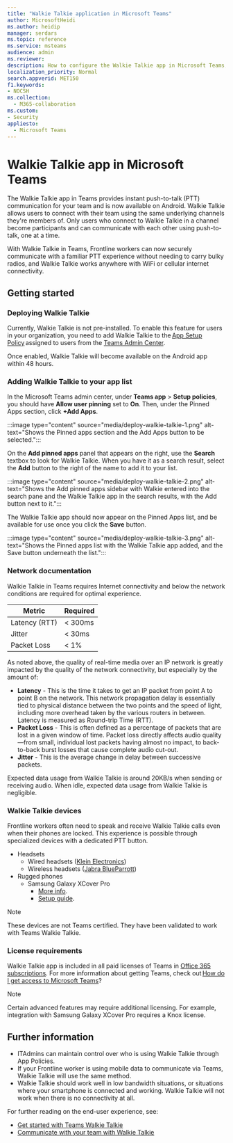 ```yaml
---
title: "Walkie Talkie application in Microsoft Teams"
author: MicrosoftHeidi
ms.author: heidip
manager: serdars
ms.topic: reference
ms.service: msteams
audience: admin
ms.reviewer:
description: How to configure the Walkie Talkie app in Microsoft Teams, from an ITAdmin perspective.
localization_priority: Normal
search.appverid: MET150
f1.keywords:
- NOCSH
ms.collection: 
  - M365-collaboration
ms.custom: 
- Security
appliesto: 
  - Microsoft Teams
---
```


# Walkie Talkie app in Microsoft Teams

The Walkie Talkie app in Teams provides instant push-to-talk (PTT) communication for your team and is now available on Android. Walkie Talkie allows users to connect with their team using the same underlying channels they're members of. Only users who connect to Walkie Talkie in a channel become participants and can communicate with each other using push-to-talk, one at a time.

With Walkie Talkie in Teams, Frontline workers can now securely communicate with a familiar PTT experience without needing to carry bulky radios, and Walkie Talkie works anywhere with WiFi or cellular internet connectivity.

## Getting started

### Deploying Walkie Talkie

Currently, Walkie Talkie is not pre-installed. To enable this feature for users in your organization, you need to add Walkie Talkie to the [App Setup Policy](teams-app-setup-policies.md) assigned to users from the [Teams Admin Center](https://admin.teams.microsoft.com/).

Once enabled, Walkie Talkie will become available on the Android app within 48 hours.

### Adding Walkie Talkie to your app list

In the Microsoft Teams admin center, under **Teams app** > **Setup policies**, you should have **Allow user pinning** set to **On**. Then, under the Pinned Apps section, click **+Add Apps**.

:::image type="content" source="media/deploy-walkie-talkie-1.png" alt-text="Shows the Pinned apps section and the Add Apps button to be selected.":::

On the **Add pinned apps** panel that appears on the right, use the **Search** textbox to look for Walkie Talkie. When you have it as a search result, select the **Add** button to the right of the name to add it to your list.

:::image type="content" source="media/deploy-walkie-talkie-2.png" alt-text="Shows the Add pinned apps sidebar with Walkie entered into the search pane and the Walkie Talkie app in the search results, with the Add button next to it.":::

The Walkie Talkie app should now appear on the Pinned Apps list, and be available for use once you click the **Save** button.

:::image type="content" source="media/deploy-walkie-talkie-3.png" alt-text="Shows the Pinned apps list with the Walkie Talkie app added, and the Save button underneath the list.":::

### Network documentation

Walkie Talkie in Teams requires Internet connectivity and below the network conditions are required for optimal experience.

|Metric | Required |
|---|---|
|Latency (RTT) | < 300ms |
|Jitter |< 30ms |
|Packet Loss |< 1% |

As noted above, the quality of real-time media over an IP network is greatly impacted by the quality of the network connectivity, but especially by the amount of:

- **Latency** - This is the time it takes to get an IP packet from point A to point B on the network. This network propagation delay is essentially tied to physical distance between the two points and the speed of light, including more overhead taken by the various routers in between. Latency is measured as Round-trip Time (RTT).
- **Packet Loss** - This is often defined as a percentage of packets that are lost in a given window of time. Packet loss directly affects audio quality—from small, individual lost packets having almost no impact, to back-to-back burst losses that cause complete audio cut-out.
- **Jitter** - This is the average change in delay between successive packets.

Expected data usage from Walkie Talkie is around 20KB/s when sending or receiving audio. When idle, expected data usage from Walkie Talkie is negligible.

### Walkie Talkie devices

Frontline workers often need to speak and receive Walkie Talkie calls even when their phones are locked. This experience is possible through specialized devices with a dedicated PTT button.

- Headsets
  - Wired headsets ([Klein Electronics](https://www.kleinelectronics.com/poc-accessories/mtwt/))
  - Wireless headsets ([Jabra BlueParrott](https://www.blueparrott.com/microsoft-teams-walkie-talkie))
- Rugged phones
  - Samsung Galaxy XCover Pro
    - [More info](https://www.samsung.com/us/business/products/mobile/phones/galaxy-xcover-pro/).
    - [Setup guide](https://docs.samsungknox.com/admin/knox-service-plugin/intune-teams.htm).

> [!NOTE]
> These devices are not Teams certified. They have been validated to work with Teams Walkie Talkie.

### License requirements

Walkie Talkie app is included in all paid licenses of Teams in [Office 365 subscriptions](https://docs.microsoft.com/MicrosoftTeams/office-365-licensing). For more information about getting Teams, check out [How do I get access to Microsoft Teams](https://support.office.com/article/fc7f1634-abd3-4f26-a597-9df16e4ca65b)?

> [!NOTE]
> Certain advanced features may require additional licensing. For example, integration with Samsung Galaxy XCover Pro requires a Knox license.

## Further information

- ITAdmins can maintain control over who is using Walkie Talkie through App Policies.
- If your Frontline worker is using mobile data to communicate via Teams, Walkie Talkie will use the same method.
- Walkie Talkie should work well in low bandwidth situations, or situations where your smartphone is connected and working. Walkie Talkie will not work when there is no connectivity at all.

For further reading on the end-user experience, see:

- [Get started with Teams Walkie Talkie](https://support.microsoft.com/office/get-started-with-teams-walkie-talkie-25bdc3d5-bbb2-41b7-89bf-650fae0c8e0c)
- [Communicate with your team with Walkie Talkie](https://support.microsoft.com/office/communicate-with-your-team-in-walkie-talkie-e4342550-5516-4451-b9ec-93166b60f8a4)

